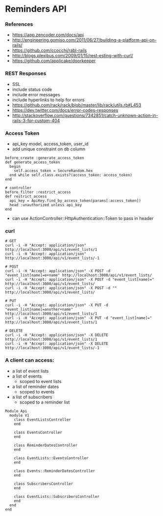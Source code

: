 # Reminders API

### References
* https://app.zencoder.com/docs/api
* http://engineering.gomiso.com/2011/06/27/building-a-platform-api-on-rails/
* https://github.com/ccocchi/rabl-rails
* http://blogs.plexibus.com/2009/01/15/rest-esting-with-curl/
* https://github.com/applicake/doorkeeper

### REST Responses
* SSL
* include status code
* include error messages
* include hyperlinks to help for errors
* https://github.com/rack/rack/blob/master/lib/rack/utils.rb#L453
* https://dev.twitter.com/docs/error-codes-responses
* http://stackoverflow.com/questions/7342851/catch-unknown-action-in-rails-3-for-custom-404

### Access Token
* api_key model, access_token, user_id
* add unique constraint on db column
```
before_create :generate_access_token
def generate_access_token
  begin
    self.access_token = SecureRandom.hex
  end while self.class.exists?(access_token: access_token)
end

# controller
before_filter :restrict_access
def restrict_access
  api_key = ApiKey.find_by_access_token(params[:access_token])
  head :unauthorized unless api_key
end
```
* can use ActionController::HttpAuthentication::Token to pass in header

### curl
```
# GET
curl -i -H "Accept: application/json" http://localhost:3000/api/v1/event_lists/1
curl -i -H "Accept: application/json" http://localhost:3000/api/v1/event_lists/-1

# POST
curl -i -H "Accept: application/json" -X POST -d "event_list[name]=e+name" http://localhost:3000/api/v1/event_lists/
curl -i -H "Accept: application/json" -X POST -d "event_list[name]=" http://localhost:3000/api/v1/event_lists/
curl -i -H "Accept: application/json" -X POST -d "" http://localhost:3000/api/v1/event_lists/

# PUT
curl -i -H "Accept: application/json" -X PUT -d "event_list[name]=another+name" http://localhost:3000/api/v1/event_lists/1
curl -i -H "Accept: application/json" -X PUT -d "event_list[name]=" http://localhost:3000/api/v1/event_lists/1

# DELETE
curl -i -H "Accept: application/json" -X DELETE http://localhost:3000/api/v1/event_lists/1
curl -i -H "Accept: application/json" -X DELETE http://localhost:3000/api/v1/event_lists/-1
```

### A client can access:
* a list of event lists
* a list of events
  * scoped to event lists
* a list of reminder dates
  * scoped to events
* a list of subscribers
  * scoped to a reminder list

```
Module Api
  module V1
    class EventListsController
    end

    class EventsController
    end

    class ReminderDatesController
    end

    class EventLists::EventsController
    end

    class Events::ReminderDatesController
    end

    class SubscribersController
    end

    class EventLists::SubscribersController
    end
  end
end
```
